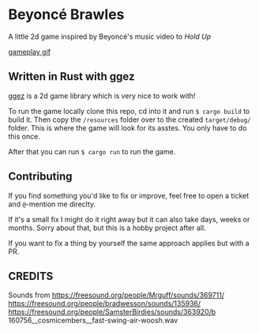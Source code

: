 # Beyoncé Brawles

A little 2d game inspired by Beyoncé's music video to *Hold Up*


[gameplay gif](gameplay.gif)


## Written in Rust with ggez

[ggez](http://ggez.rs/) is a 2d game library which is very nice to work with!

To run the game locally clone this repo, cd into it and run `$ cargo build` to build it.
Then copy the `/resources` folder over to the created `target/debug/` folder.
This is where the game will look for its asstes. You only have to do this once.

After that you can run `$ cargo run` to run the game.

## Contributing

If you find something you'd like to fix or improve, feel free to open a ticket and `@`-mention me direclty.

If it's a small fix I might do it right away but it can also take days, weeks or months. Sorry about that, but this is a hobby project after all.

If you want to fix a thing by yourself the same approach applies but with a PR.


## CREDITS

Sounds from
https://freesound.org/people/Mrguff/sounds/369711/
https://freesound.org/people/bradwesson/sounds/135936/
https://freesound.org/people/SamsterBirdies/sounds/363920/b
160756__cosmicembers__fast-swing-air-woosh.wav
